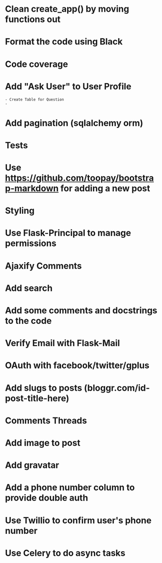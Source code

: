 # Clean create_app() by moving functions out

# Format the code using Black

# Code coverage

# Add "Ask User" to User Profile
    - Create Table for Question
    - 

# Add pagination (sqlalchemy orm)

# Tests

# Use https://github.com/toopay/bootstrap-markdown for adding a new post

# Styling

# Use Flask-Principal to manage permissions

# Ajaxify Comments

# Add search

# Add some comments and docstrings to the code

# Verify Email with Flask-Mail

# OAuth with facebook/twitter/gplus

# Add slugs to posts (bloggr.com/id-post-title-here)

# Comments Threads

# Add image to post

# Add gravatar

# Add a phone number column to provide double auth

# Use Twillio to confirm user's phone number

# Use Celery to do async tasks
